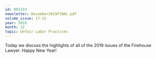 ```yaml
---
id: 001333
newsletter: December2019FINAL.pdf
volume_issue: 17-12
year: 2019
month: 12
topic: Unfair Labor Practices
---
```


Today we discuss the highlights of all of   the 2019 issues of the Firehouse Lawyer. Happy New Year!